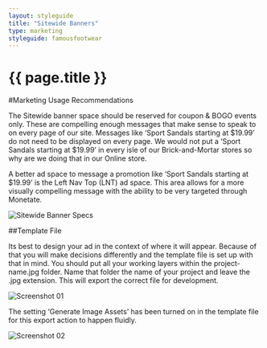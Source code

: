 ```yaml
---
layout: styleguide
title: "Sitewide Banners"
type: marketing
styleguide: famousfootwear
---
```


# {{ page.title }}

#Marketing Usage Recommendations

The Sitewide banner space should be reserved for coupon & BOGO events only. These are compelling enough messages that make sense to speak to on every page of our site. Messages like ‘Sport Sandals starting at $19.99’ do not need to be displayed on every page. We would not put a ‘Sport Sandals starting at $19.99’ in every isle of our Brick-and-Mortar stores so why are we doing that in our Online store.

A better ad space to message a promotion like ‘Sport Sandals starting at $19.99’ is the Left Nav Top (LNT) ad space. This area allows for a more visually compelling message with the ability to be very targeted through Monetate.

![Sitewide Banner Specs](../../../assets/famousfootwear/images/marketing-banners-sitewide-specs.png "Sitewide Banner Specs")

##Template File

Its best to design your ad in the context of where it will appear. Because of that you will make decisions differently and the template file is set up with that in mind. You should put all your working layers within the project-name.jpg folder. Name that folder the name of your project and leave the .jpg extension. This will export the correct file for development.

![Screenshot 01](../../../assets/famousfootwear/images/marketing-banners-screenshot01.png "Screenshot 01")

The setting ‘Generate Image Assets’ has been turned on in the template file for this export action to happen fluidly. 

![Screenshot 02](../../../assets/famousfootwear/images/marketing-banners-screenshot02.png "Screenshot 02")


